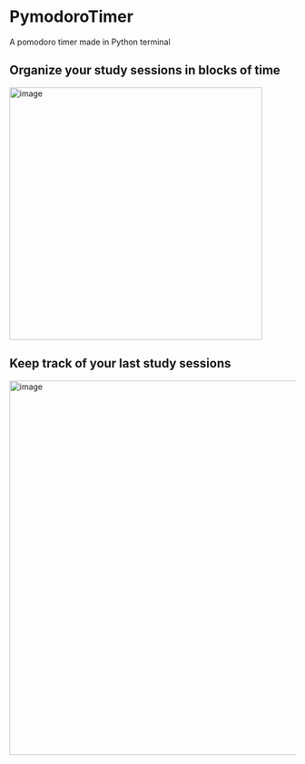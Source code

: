 # PymodoroTimer

A pomodoro timer made in Python terminal

## Organize your study sessions in blocks of time

<img width="445" alt="image" src="https://github.com/fesvieira/PymodoroTimer/assets/65823376/d37b46cc-6367-4189-a7e7-9597354479c2">

## Keep track of your last study sessions

<img width="660" alt="image" src="https://github.com/fesvieira/PymodoroTimer/assets/65823376/afe9810f-b19e-4507-ada2-03c5ed5f1750">

